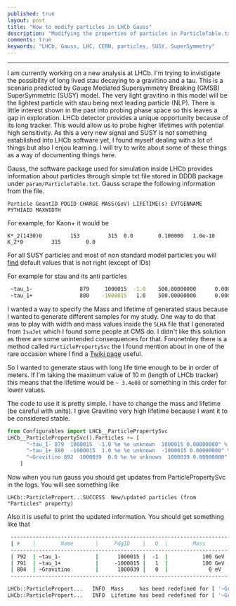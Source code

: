 ```yaml
---
published: true
layout: post
title: "How to modify particles in LHCb Gauss"
description: "Modifying the properties of particles in ParticleTable.txt"
comments: true
keywords: "LHCb, Gauss, LHC, CERN, particles, SUSY, SuperSymmetry"
---
```


-----------------------

I am currently working on a new analysis at LHCb. I'm trying to invistigate the possibility of long lived stau decaying to a gravitino and a tau. This is a scenario predicted by Gauge Mediated Supersymmetry Breaking (GMSB) SuperSymmetric (SUSY) model. The  very light gravitino in this model will be the lightest particle with stau being next leading particle (NLP). There is little interest shown in the past into probing phase space so this leaves a gap in exploration. LHCb detector provides a unique opportunity because of its long tracker. This would allow us to probe higher lifetimes with potential high sensitivity. As this a very new signal and SUSY is not something established into LHCb software yet, I found myself dealing with a lot of things but also I enjou learning. I will try to write about some of these things as a way of documenting things here.

Gauss, the software package used for simulation inside LHCb provides information about particles through simple txt file stored in DDDB package under `param/ParticleTable.txt`. Gauss scrape the following information from the file. 

```
Particle GeantID PDGID CHARGE MASS(GeV) LIFETIME(s) EVTGENNAME PYTHIAID MAXWIDTH
```

For example, for Kaon+ it would be 
```
K*_2(1430)0         153         315  0.0        0.100000   1.0e-10                    K_2*0         315        0.0
```

For all SUSY particles and most of non standard model particles you will [find](https://gitlab.cern.ch/lhcb-conddb/DDDB/-/blob/master/param/ParticleTable.txt) default values that is not right (except of IDs)

For example for stau and its anti particles


``` bash
 ~tau_1-               879     1000015  -1.0    500.00000000      0.000000e+00                   unknown     1000015      0.00000000
 ~tau_1+               880    -1000015   1.0    500.00000000      0.000000e+00                   unknown    -1000015      0.00000000 
 ```
 
 
I wanted a way to specify the Mass and lifetime of generated staus because I wanted to generate different samples for my study. One way to do that was to play with width and mass values inside the `SLHA` file that I generated from `IsaJet` which I found some people at CMS do. I didn't like this solution as there are some unintended consequences for that. Forunetnley there is a method called `ParticlePropertySvc` the I found mention about in one of the rare occasion where I find a [Twiki page](https://twiki.cern.ch/twiki/bin/view/LHCb/FAQ/LHCbFAQ#How_do_I_modify_the_entries_of_t) useful. 

So I wanted to generate staus with long life time enough to be in order of meters. If I'm taking the maximum value of 10 m (length of LHCb tracker) this means that the lifetime would be `~ 3.4e08` or something in this order for lower values.  

The code to use it is pretty simple. I have to change the mass and lifetime (be careful with units). I give Gravitino very high lifetime because I want it to be considered stable. 


``` python
from Configurables import LHCb__ParticlePropertySvc
LHCb__ParticlePropertySvc().Particles += [
      "~tau_1- 879  1000015  -1.0 %e %e unknown  1000015 0.00000000" % (100, 3.34e-8),
      "~tau_1+ 880  -1000015  1.0 %e %e unknown  -1000015 0.00000000" % (100, 3.34e-8),
      "~Gravitino 892  1000039  0.0 %e %e unknown  1000039 0.00000000" % (0, 1e08)
    ]
```    


Now when you run gauss you should get updates from ParticlePropertySvc in the logs. You will see something like 



```
LHCb::ParticlePropert...SUCCESS  New/updated particles (from "Particles" property)
```


Also it is useful to print the updated information. You should get something like that


``` bash
 ------------------------------------------------------------------------------------------------------------------------------------------------------------------
 | #    |        Name       |     PdgID    |   Q  |        Mass       |    (c*)Tau/Gamma  |  MaxWidth  |        EvtGen        |  PythiaID  |     Antiparticle     |
 ------------------------------------------------------------------------------------------------------------------------------------------------------------------
 | 792  | ~tau_1-           |      1000015 |  -1  |           100 GeV |     10.013068 m   |      0     |        unknown       |   1000015  |        ~tau_1+       |
 | 791  | ~tau_1+           |     -1000015 |   1  |           100 GeV |     10.013068 m   |      0     |        unknown       |  -1000015  |        ~tau_1-       |
 | 804  | ~Gravitino        |      1000039 |   0  |             0 eV  |        stable     |      0     |        unknown       |   1000039  |        self-cc       |
 ------------------------------------------------------------------------------------------------------------------------------------------------------------------

LHCb::ParticlePropert...   INFO  Mass     has beed redefined for [ '~Gravitino' , '~tau_1+' , '~tau_1-' ]
LHCb::ParticlePropert...   INFO  Lifetime has beed redefined for [ '~Gravitino' , '~tau_1+' , '~tau_1-' ]
 ```
 

